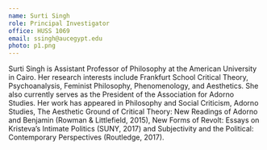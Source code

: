 ```yaml
---
name: Surti Singh
role: Principal Investigator
office: HUSS 1069
email: ssingh@aucegypt.edu
photo: p1.png
---
```


Surti Singh is Assistant Professor of Philosophy at the American University in Cairo. Her research interests include Frankfurt School Critical Theory, Psychoanalysis, Feminist Philosophy, Phenomenology, and Aesthetics. She also currently serves as the President of the Association for Adorno Studies. Her work has appeared in Philosophy and Social Criticism, Adorno Studies, The Aesthetic Ground of Critical Theory: New Readings of Adorno and Benjamin (Rowman & Littlefield, 2015), New Forms of Revolt: Essays on Kristeva’s Intimate Politics (SUNY, 2017) and Subjectivity and the Political: Contemporary Perspectives (Routledge, 2017).
